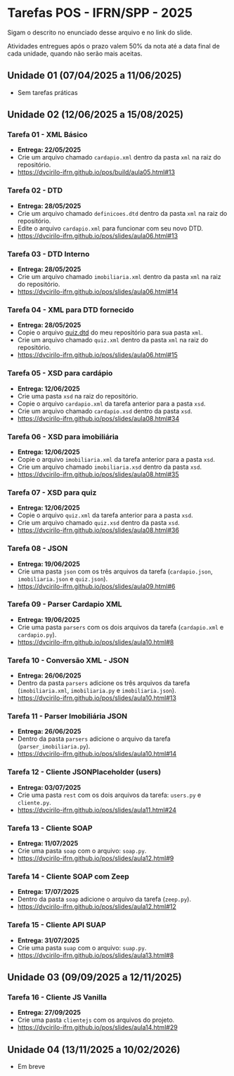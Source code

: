 # Tarefas POS - IFRN/SPP - 2025

Sigam o descrito no enunciado desse arquivo e no link do slide.

Atividades entregues após o prazo valem 50% da nota até a data final de cada unidade, quando não serão mais aceitas.

## Unidade 01 (07/04/2025 a 11/06/2025)
- Sem tarefas práticas

## Unidade 02 (12/06/2025 a 15/08/2025)
### Tarefa 01 - XML Básico
- **Entrega: 22/05/2025**
- Crie um arquivo chamado `cardapio.xml` dentro da pasta `xml` na raiz do repositório.
- https://dvcirilo-ifrn.github.io/pos/build/aula05.html#13

### Tarefa 02 - DTD
- **Entrega: 28/05/2025**
- Crie um arquivo chamado `definicoes.dtd` dentro da pasta `xml` na raiz do repositório.
- Edite o arquivo `cardapio.xml` para funcionar com seu novo DTD.
- https://dvcirilo-ifrn.github.io/pos/slides/aula06.html#13

### Tarefa 03 - DTD Interno
- **Entrega: 28/05/2025**
- Crie um arquivo chamado `imobiliaria.xml` dentro da pasta `xml` na raiz do repositório.
- https://dvcirilo-ifrn.github.io/pos/slides/aula06.html#14

### Tarefa 04 - XML para DTD fornecido
- **Entrega: 28/05/2025**
- Copie o arquivo [quiz.dtd](https://raw.githubusercontent.com/dvcirilo-ifrn/pos-exemplos/refs/heads/main/quiz.dtd) do meu repositório para sua pasta `xml`. 
- Crie um arquivo chamado `quiz.xml` dentro da pasta `xml` na raiz do repositório.
- https://dvcirilo-ifrn.github.io/pos/slides/aula06.html#15

### Tarefa 05 - XSD para cardápio
- **Entrega: 12/06/2025**
- Crie uma pasta `xsd` na raiz do repositório.
- Copie o arquivo `cardapio.xml` da tarefa anterior para a pasta `xsd`.
- Crie um arquivo chamado `cardapio.xsd` dentro da pasta `xsd`.
- https://dvcirilo-ifrn.github.io/pos/slides/aula08.html#34

### Tarefa 06 - XSD para imobiliária
- **Entrega: 12/06/2025**
- Copie o arquivo `imobiliaria.xml` da tarefa anterior para a pasta `xsd`.
- Crie um arquivo chamado `imobiliaria.xsd` dentro da pasta `xsd`.
- https://dvcirilo-ifrn.github.io/pos/slides/aula08.html#35

### Tarefa 07 - XSD para quiz
- **Entrega: 12/06/2025**
- Copie o arquivo `quiz.xml` da tarefa anterior para a pasta `xsd`.
- Crie um arquivo chamado `quiz.xsd` dentro da pasta `xsd`.
- https://dvcirilo-ifrn.github.io/pos/slides/aula08.html#36

### Tarefa 08 - JSON
- **Entrega: 19/06/2025**
- Crie uma pasta `json` com os três arquivos da tarefa (`cardapio.json`, `imobiliaria.json` e `quiz.json`).
- https://dvcirilo-ifrn.github.io/pos/slides/aula09.html#6

### Tarefa 09 - Parser Cardapio XML
- **Entrega: 19/06/2025**
- Crie uma pasta `parsers` com os dois arquivos da tarefa (`cardapio.xml` e `cardapio.py`).
- https://dvcirilo-ifrn.github.io/pos/slides/aula10.html#8

### Tarefa 10 - Conversão XML - JSON
- **Entrega: 26/06/2025**
- Dentro da pasta `parsers` adicione os três arquivos da tarefa (`imobiliaria.xml`, `imobiliaria.py` e `imobiliaria.json`).
- https://dvcirilo-ifrn.github.io/pos/slides/aula10.html#13

### Tarefa 11 - Parser Imobiliária JSON
- **Entrega: 26/06/2025**
- Dentro da pasta `parsers` adicione o arquivo da tarefa (`parser_imobiliaria.py`).
- https://dvcirilo-ifrn.github.io/pos/slides/aula10.html#14

### Tarefa 12 - Cliente JSONPlaceholder (users)
- **Entrega: 03/07/2025**
- Crie uma pasta `rest` com os dois arquivos da tarefa: `users.py` e `cliente.py`.
- https://dvcirilo-ifrn.github.io/pos/slides/aula11.html#24

### Tarefa 13 - Cliente SOAP
- **Entrega: 11/07/2025**
- Crie uma pasta `soap` com o arquivo: `soap.py`.
- https://dvcirilo-ifrn.github.io/pos/slides/aula12.html#9

### Tarefa 14 - Cliente SOAP com Zeep
- **Entrega: 17/07/2025**
- Dentro da pasta `soap` adicione o arquivo da tarefa (`zeep.py`).
- https://dvcirilo-ifrn.github.io/pos/slides/aula12.html#12

### Tarefa 15 - Cliente API SUAP
- **Entrega: 31/07/2025**
- Crie uma pasta `suap` com o arquivo: `suap.py`.
- https://dvcirilo-ifrn.github.io/pos/slides/aula13.html#8

## Unidade 03 (09/09/2025 a 12/11/2025)
### Tarefa 16 - Cliente JS Vanilla
- **Entrega: 27/09/2025**
- Crie uma pasta `clientejs` com os arquivos do projeto.
- https://dvcirilo-ifrn.github.io/pos/slides/aula14.html#29

## Unidade 04 (13/11/2025 a 10/02/2026)
- Em breve
